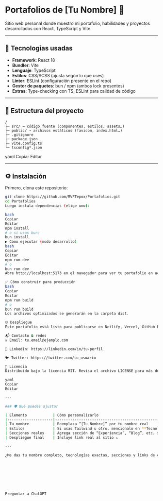 # Portafolios de [Tu Nombre] 🎨

Sitio web personal donde muestro mi portafolio, habilidades y proyectos desarrollados con React, TypeScript y Vite.

---

## 🧱 Tecnologías usadas

- **Framework**: React 18
- **Bundler**: Vite
- **Lenguaje**: TypeScript
- **Estilos**: CSS/SCSS (ajusta según lo que uses)
- **Linter**: ESLint (configuración presente en el repo)
- **Gestor de paquetes**: bun / npm (ambos lock presentes)
- **Extras**: Type-checking con TS, ESLint para calidad de código

---

## 📂 Estructura del proyecto

    /
    ├─ src/ → código fuente (componentes, estilos, assets…)
    ├─ public/ → archivos estáticos (favicon, index.html…)
    ├─ .gitignore
    ├─ package.json
    ├─ vite.config.ts
    └─ tsconfig*.json

yaml
Copiar
Editar

---

## ⚙️ Instalación

Primero, clona este repositorio:

```bash
git clone https://github.com/MVFTepox/Portafolios.git
cd Portafolios
Luego instala dependencias (elige uno):

bash
Copiar
Editar
npm install
# o si usas bun:
bun install
▶️ Cómo ejecutar (modo desarrollo)
bash
Copiar
Editar
npm run dev
# o
bun run dev
Abre http://localhost:5173 en el navegador para ver tu portafolio en acción con hot-reload.

✅ Cómo construir para producción
bash
Copiar
Editar
npm run build
# o
bun run build
Los archivos optimizados se generarán en la carpeta dist.

🌐 Despliegue
Este portafolio está listo para publicarse en Netlify, Vercel, GitHub Pages, o cualquier servidor estático. Simplemente conecta la carpeta dist.

📬 Contacto & redes
✉️ Email: tu.email@ejemplo.com

💼 LinkedIn: https://linkedin.com/in/tu-perfil

🐦 Twitter: https://twitter.com/tu_usuario

📝 Licencia
Distribuido bajo la licencia MIT. Revisa el archivo LICENSE para más detalles.

yaml
Copiar
Editar

---

### 🛡️ Qué puedes ajustar

| Elemento            | Cómo personalizarlo                                      |
|---------------------|----------------------------------------------------------|
| Tu nombre           | Reemplaza “[Tu Nombre]” por tu nombre real              |
| Estilos             | Si usas Tailwind u otro, mencionalo en **Tecnologías**   |
| Secciones reales    | Agrega sección de “Experiencia”, “Blog”, etc. si existen |
| Despliegue final    | Incluye link real al sitio ⤵️                            |

---

¿Me das tu nombre completo, tecnologías exactas, secciones y links de contacto/despliegue? Con eso perfecciono el README con toda tu info real.








Preguntar a ChatGPT
